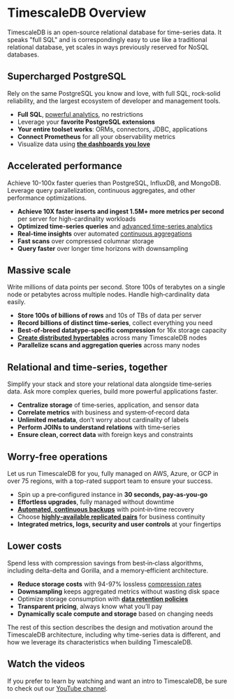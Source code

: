 # TimescaleDB Overview

TimescaleDB is an open-source relational database for time-series data.  It 
speaks "full SQL" and is correspondingly easy to use like a traditional relational 
database, yet scales in ways previously reserved for NoSQL databases.

## Supercharged PostgreSQL

Rely on the same PostgreSQL you know and love, with full SQL, 
rock‑solid reliability, and the largest ecosystem of developer and management tools.

* **Full SQL**, [powerful analytics][hyperfunctions], no restrictions
* Leverage your **favorite PostgreSQL extensions**
* **Your entire toolset works**: ORMs, connectors, JDBC, applications
* **Connect Prometheus** for all your observability metrics
* Visualize data using **[the dashboards you love][grafana]**

## Accelerated performance

Achieve 10-100x faster queries than PostgreSQL, InfluxDB, and MongoDB. Leverage query parallelization, continuous aggregates, and other performance optimizations.

* **Achieve 10X faster inserts and ingest 1.5M+ more metrics per second** per server for high-cardinality workloads
* **Optimized time-series queries** and [advanced time-series analytics][hyperfunctions]
* **Real-time insights** over automated [continuous aggregations][continuous-aggregates]
* **Fast scans** over compressed columnar storage
* **Query faster** over longer time horizons with downsampling

## Massive scale

Write millions of data points per second. Store 100s of terabytes on a single node or petabytes across multiple nodes. Handle high‑cardinality data easily.

* **Store 100s of billions of rows** and 10s of TBs of data per server
* **Record billions of distinct time‑series**, collect everything you need
* **Best‑of‑breed datatype‑specific compression** for 16x storage capacity
* **[Create distributed hypertables][multinode]** across many TimescaleDB nodes
* **Parallelize scans and aggregation queries** across many nodes

## Relational and time-series, together

Simplify your stack and store your relational data alongside time‑series data. Ask more complex queries, build more powerful applications faster.

* **Centralize storage** of time‑series, application, and sensor data
* **Correlate metrics** with business and system‑of‑record data
* **Unlimited metadata**, don’t worry about cardinality of labels
* **Perform JOINs to understand relations** with time‑series
* **Ensure clean, correct data** with foreign keys and constraints

## Worry-free operations

Let us run TimescaleDB for you, fully managed on AWS, Azure, or GCP in over 75 regions, with a top-rated support team to ensure your success.

* Spin up a pre‑configured instance in **30 seconds, pay‑as‑you‑go**
* **Effortless upgrades**, fully managed without downtime
* **[Automated, continuous backups][backups]** with point‑in‑time recovery
* Choose **[highly‑available replicated pairs][replication]** for business continuity
* **Integrated metrics, logs, security and user controls** at your fingertips

## Lower costs

Spend less with compression savings from best‑in‑class algorithms, including delta-delta and Gorilla, and a memory‑efficient architecture.

* **Reduce storage costs** with 94-97% lossless [compression rates][compression]
* **Downsampling** keeps aggregated metrics without wasting disk space
* Optimize storage consumption with **[data retention policies][data-retention]**
* **Transparent pricing**, always know what you’ll pay
* **Dynamically scale compute and storage** based on changing needs

The rest of this section describes the design and motivation around the TimescaleDB
architecture, including why time-series data is different, and how we leverage
its characteristics when building TimescaleDB. 

## Watch the videos

If you prefer to learn by watching and want an intro to TimescaleDB, be
sure to check out our [YouTube channel][youtube]. 

[hyperfunctions]: /api/:currentVersion:/hyperfunctions/
[grafana]: /timescaledb/:currentVersion:/tutorials/grafana/
[continuous-aggregates]: /api/:currentVersion:/continuous-aggregates/
[multinode]: /api/:currentVersion:/distributed-hypertables/
[backups]: /timescaledb/:currentVersion:/how-to-guides/backup-and-restore/
[replication]: /timescaledb/:currentVersion:/how-to-guides/replication-and-ha/
[compression]: /timescaledb/:currentVersion:/how-to-guides/compression/
[data-retention]: /timescaledb/:currentVersion:/how-to-guides/data-retention/
[youtube]: https://www.youtube.com/c/TimescaleDB/featured/


